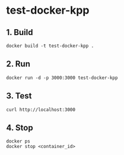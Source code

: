 # test-docker-kpp
## 1. Build
```
docker build -t test-docker-kpp .
```
## 2. Run
```
docker run -d -p 3000:3000 test-docker-kpp
```
## 3. Test
```
curl http://localhost:3000
```
## 4. Stop
```
docker ps
docker stop <container_id>
```